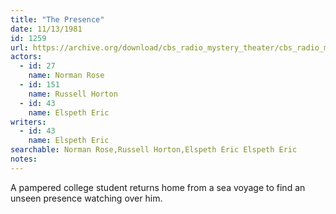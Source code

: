 ```yaml
---
title: "The Presence"
date: 11/13/1981
id: 1259
url: https://archive.org/download/cbs_radio_mystery_theater/cbs_radio_mystery_theater-1251-1300.zip/cbs_radio_mystery_theater-1251-1300%2Fcbsrmt_1259_the_presence.mp3
actors:  
  - id: 27
    name: Norman Rose  
  - id: 151
    name: Russell Horton  
  - id: 43
    name: Elspeth Eric
writers:  
  - id: 43
    name: Elspeth Eric
searchable: Norman Rose,Russell Horton,Elspeth Eric Elspeth Eric
notes:  
---
```

A pampered college student returns home from a sea voyage to find an unseen presence watching over him.